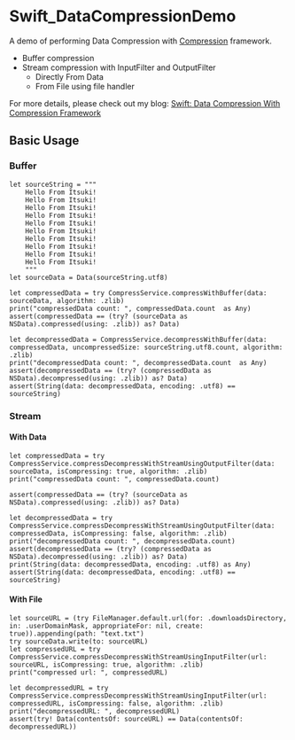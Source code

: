# Swift_DataCompressionDemo

A demo of performing Data Compression with [Compression](https://developer.apple.com/documentation/compression) framework. 

- Buffer compression
- Stream compression with InputFilter and OutputFilter
  - Directly From Data
  - From File using file handler

For more details, please check out my blog: [Swift: Data Compression With Compression Framework](https://medium.com/@itsuki.enjoy/swift-data-compression-with-compression-framework-3bac1409f5fd)

## Basic Usage
### Buffer
```
let sourceString = """
    Hello From Itsuki!
    Hello From Itsuki!
    Hello From Itsuki!
    Hello From Itsuki!
    Hello From Itsuki!
    Hello From Itsuki!
    Hello From Itsuki!
    Hello From Itsuki!
    Hello From Itsuki!
    Hello From Itsuki!
    """
let sourceData = Data(sourceString.utf8)

let compressedData = try CompressService.compressWithBuffer(data: sourceData, algorithm: .zlib)
print("compressedData count: ", compressedData.count  as Any)
assert(compressedData == (try? (sourceData as NSData).compressed(using: .zlib)) as? Data)

let decompressedData = CompressService.decompressWithBuffer(data: compressedData, uncompressedSize: sourceString.utf8.count, algorithm: .zlib)
print("decompressedData count: ", decompressedData.count  as Any)
assert(decompressedData == (try? (compressedData as NSData).decompressed(using: .zlib)) as? Data)
assert(String(data: decompressedData, encoding: .utf8) == sourceString)
```

### Stream

#### With Data
```
let compressedData = try CompressService.compressDecompressWithStreamUsingOutputFilter(data: sourceData, isCompressing: true, algorithm: .zlib)
print("compressedData count: ", compressedData.count)

assert(compressedData == (try? (sourceData as NSData).compressed(using: .zlib)) as? Data)

let decompressedData = try CompressService.compressDecompressWithStreamUsingOutputFilter(data: compressedData, isCompressing: false, algorithm: .zlib)
print("decompressedData count: ", decompressedData.count)
assert(decompressedData == (try? (compressedData as NSData).decompressed(using: .zlib)) as? Data)
print(String(data: decompressedData, encoding: .utf8) as Any)
assert(String(data: decompressedData, encoding: .utf8) == sourceString)
```

#### With File
```
let sourceURL = (try FileManager.default.url(for: .downloadsDirectory, in: .userDomainMask, appropriateFor: nil, create: true)).appending(path: "text.txt")
try sourceData.write(to: sourceURL)
let compressedURL = try CompressService.compressDecompressWithStreamUsingInputFilter(url: sourceURL, isCompressing: true, algorithm: .zlib)
print("compressed url: ", compressedURL)

let decompressedURL = try CompressService.compressDecompressWithStreamUsingInputFilter(url: compressedURL, isCompressing: false, algorithm: .zlib)
print("decompressedURL: ", decompressedURL)
assert(try! Data(contentsOf: sourceURL) == Data(contentsOf: decompressedURL))

```





